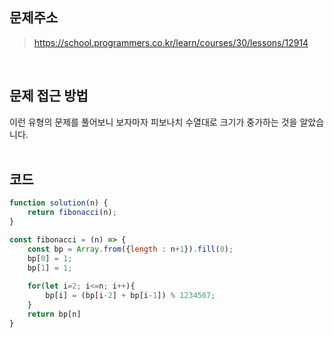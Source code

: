 ## 문제주소

> https://school.programmers.co.kr/learn/courses/30/lessons/12914

</br>

## 문제 접근 방법
이런 유형의 문제를 풀어보니 보자마자 피보나치 수열대로 크기가 중가하는 것을 알았습니다.  
</br>


## 코드

```js
function solution(n) {
    return fibonacci(n);
}

const fibonacci = (n) => {
    const bp = Array.from({length : n+1}).fill(0);
    bp[0] = 1;
    bp[1] = 1;
    
    for(let i=2; i<=n; i++){
        bp[i] = (bp[i-2] + bp[i-1]) % 1234567;
    }
    return bp[n]
}
```
